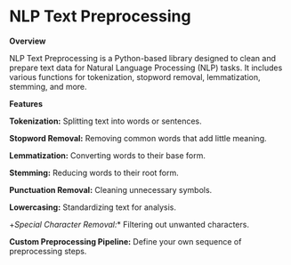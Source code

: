 # NLP Text Preprocessing

**Overview**

NLP Text Preprocessing is a Python-based library designed to clean and prepare text data for Natural Language Processing (NLP) tasks. It includes various functions for tokenization, stopword removal, lemmatization, stemming, and more.

**Features**

**Tokenization:** Splitting text into words or sentences.

**Stopword Removal:** Removing common words that add little meaning.

**Lemmatization:** Converting words to their base form.

**Stemming:** Reducing words to their root form.

**Punctuation Removal:** Cleaning unnecessary symbols.

**Lowercasing:** Standardizing text for analysis.

+*Special Character Removal:** Filtering out unwanted characters.

**Custom Preprocessing Pipeline:** Define your own sequence of preprocessing steps.
